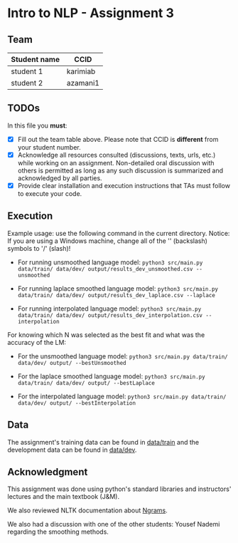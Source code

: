# Intro to NLP - Assignment 3

## Team
|Student name| CCID |
|------------|------|
|student 1   |  karimiab   |
|student 2   |  azamani1   |

## TODOs

In this file you **must**:
- [x] Fill out the team table above. Please note that CCID is **different** from your student number.
- [x] Acknowledge all resources consulted (discussions, texts, urls, etc.) while working on an assignment. Non-detailed oral discussion with others is permitted as long as any such discussion is summarized and acknowledged by all parties.
- [x] Provide clear installation and execution instructions that TAs must follow to execute your code.

## Execution
Example usage: use the following command in the current directory.
Notice: If you are using a Windows machine, change all of the '\' (backslash) symbols to '/' (slash)! 

- For running unsmoothed language model:
`python3 src/main.py data/train/ data/dev/ output/results_dev_unsmoothed.csv --unsmoothed`

- For running laplace smoothed language model:
`python3 src/main.py data/train/ data/dev/ output/results_dev_laplace.csv --laplace`

- For running interpolated language model:
`python3 src/main.py data/train/ data/dev/ output/results_dev_interpolation.csv --interpolation`

For knowing which N was selected as the best fit and what was the accuracy of the LM:

- For the unsmoothed language model:
`python3 src/main.py data/train/ data/dev/ output/ --bestUnsmoothed`

- For the laplace smoothed language model:
`python3 src/main.py data/train/ data/dev/ output/ --bestLaplace`

- For the interpolated language model:
`python3 src/main.py data/train/ data/dev/ output/ --bestInterpolation`


## Data

The assignment's training data can be found in [data/train](data/train) and the development data can be found in [data/dev](data/dev).

## Acknowledgment
This assignment was done using python's standard libraries and instructors' lectures and the main textbook (J&M).

We also reviewed NLTK documentation about [Ngrams](https://www.nltk.org/api/nltk.lm.html).

We also had a discussion with one of the other students: Yousef Nademi regarding the smoothing methods.


